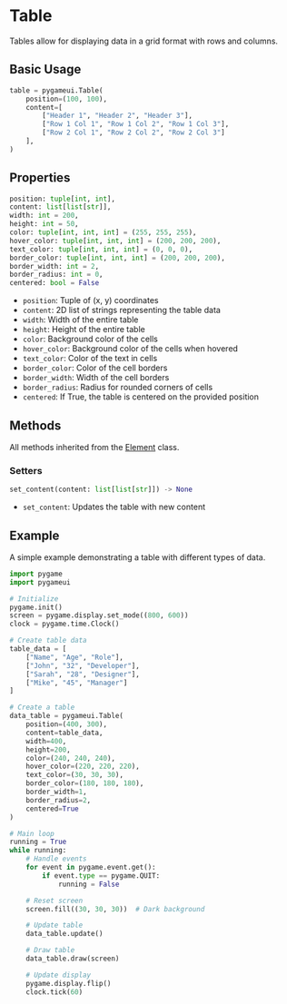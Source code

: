 # Table

Tables allow for displaying data in a grid format with rows and columns.

## Basic Usage

```python
table = pygameui.Table(
    position=(100, 100),
    content=[
        ["Header 1", "Header 2", "Header 3"],
        ["Row 1 Col 1", "Row 1 Col 2", "Row 1 Col 3"],
        ["Row 2 Col 1", "Row 2 Col 2", "Row 2 Col 3"]
    ],
)
```

## Properties

```python
position: tuple[int, int],
content: list[list[str]], 
width: int = 200, 
height: int = 50, 
color: tuple[int, int, int] = (255, 255, 255),
hover_color: tuple[int, int, int] = (200, 200, 200),
text_color: tuple[int, int, int] = (0, 0, 0),
border_color: tuple[int, int, int] = (200, 200, 200),
border_width: int = 2,
border_radius: int = 0, 
centered: bool = False
```

- `position`: Tuple of (x, y) coordinates
- `content`: 2D list of strings representing the table data
- `width`: Width of the entire table
- `height`: Height of the entire table
- `color`: Background color of the cells
- `hover_color`: Background color of the cells when hovered
- `text_color`: Color of the text in cells
- `border_color`: Color of the cell borders
- `border_width`: Width of the cell borders
- `border_radius`: Radius for rounded corners of cells
- `centered`: If True, the table is centered on the provided position

## Methods

All methods inherited from the [Element](element.md) class.

### Setters

```python
set_content(content: list[list[str]]) -> None
```

- `set_content`: Updates the table with new content

## Example

A simple example demonstrating a table with different types of data.

```python
import pygame
import pygameui

# Initialize
pygame.init()
screen = pygame.display.set_mode((800, 600))
clock = pygame.time.Clock()

# Create table data
table_data = [
    ["Name", "Age", "Role"],
    ["John", "32", "Developer"],
    ["Sarah", "28", "Designer"],
    ["Mike", "45", "Manager"]
]

# Create a table
data_table = pygameui.Table(
    position=(400, 300),
    content=table_data,
    width=400,
    height=200,
    color=(240, 240, 240),
    hover_color=(220, 220, 220),
    text_color=(30, 30, 30),
    border_color=(180, 180, 180),
    border_width=1,
    border_radius=2,
    centered=True
)

# Main loop
running = True
while running:
    # Handle events
    for event in pygame.event.get():
        if event.type == pygame.QUIT:
            running = False

    # Reset screen
    screen.fill((30, 30, 30))  # Dark background

    # Update table
    data_table.update()

    # Draw table
    data_table.draw(screen)

    # Update display
    pygame.display.flip()
    clock.tick(60)
```
